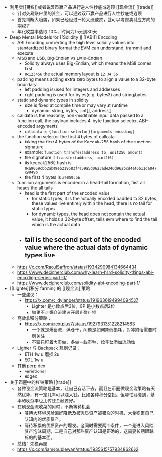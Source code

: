 - 利用卖[[期权]]或者说双币赢产品进行逆人性抄底或逃顶 [[现金流]] [[trade]]
	- 针对交易账户里的资金，可以通过双币赢产品进行人性抄底或逃顶
	- 首先判断大趋势，如果已经经过一轮大涨或跌，就可以考虑卖对应方向的期权了
	- 年化收益率选取 10%，时间为15天到30天
- Deep Mental Models for [[Solidity ]] [[ABI]] Encoding
	- ABI Encoding converting the high level solidity values into  standardized binary format the EVM can understand, transmit and execute
	- MSB and LSB, Big-Endian vs Little-Endian
		- Solidity always uses Big-Endian, which means the MSB comes first
		- `0x123456` the actual memory layout is `12 34 56`
	- padding means adding extra zero bytes to align a value to a 32-byte boundary
		- left padding is used for integers and addresses
		- right padding is used for bytes<M>(e.g. bytes3) and string/bytes
	- static and dynamic types in solidity
		- size is fixed at compile time or may vary at runtime
			- dynamic: string, bytes, uint[], address[]
	- calldata is the readonly, non-modifiable input data passed to a function call, the payload includes 4-byte function selector, ABI-encoded argyments
		- `calldata = {function selector}{arguments encoding}`
	- the function selector the first 4 bytes of calldata
		- taking the first 4 bytes of the Keccak-256 hash of the function signature
		- example: `function transfer(address to, unit256 amount)`
		- the signature is `transfer(address, uint256)`
		- its keccak256() hash is `0xa9059cbb2ab09eb219583f4a59a5d0623ade346d962bcd4e46b11da047c9049b`
		- the first 4 bytes is `a9059cbb`
	- function arguments is encoded in a head-tail formation, first all heads the all tails
		- head is the first part of the encoded value
			- for static types, it is the actually encoded padded to 32 bytes, these values live entirely within the head, there is no tail for static types
			- for dynamic types, the head does not contain the actual value, it holds a 32-byte offset, tells evm where to find the tail which is the actual data
		- tail is the second part of the encoded value where the actual data of dynamic types live
			-
	- https://x.com/RaoulSaffron/status/1934290984134664434
	- https://www.decipherclub.com/why-learn-hard-solidity-things-abi-encoding-series-part-0/
	- https://www.decipherclub.com/solidity-abi-encoding-part-1/
- [[Lighter]]积分 farming 的 [[现金流]]策略
	- 一些建议：
		- https://x.com/c_dylanber/status/1919636194994094537
			- Lighter 是小数点后3位，BP 是小数点后2位
			- 如果不走爆仓流建议开启止盈止损
	- 高效拿积分策略：
		- https://x.com/nextplus7/status/1927931361228214563
			- 一个就是爆仓流，满仓干，问题是如何降低损耗，对冲的话需要时刻关注
			- 不要只盯着大币做，多做一些币种，给平台添加流动性
	- Lighter 与 Backpack 互刷记录：
		- ETH 1w u 磨损 2u
		- SOL 1w u
	- 其他 perp dex
		- variational
		- edgex
- 关于币圈中的杠铃策略 [[trade]]
	- 各种现金流策略是基本，让自己存活下去，而且在币圈做现金流策略有天然优势，有一定几率可以赚大钱，比如各种积分空投。但哪怕没碰到，基本的收益率也比传统金融要好。
	- 在刷现金流收菜的同时，不断等待机会
		- 等待大环境风险偏好降低及被优质资产被错杀的时机，大量积累自己认知内的优质资产。
		- 等待积累的优质资产的爆发。这同时需要两个条件，一个是进入风险资产泡沫周期，二是自己对那些资产认知是正确的，这需要长期跟踪标的的基本面。
	- 总结：先稳再赌
	- https://x.com/iamdoublewan/status/1935615757934862662